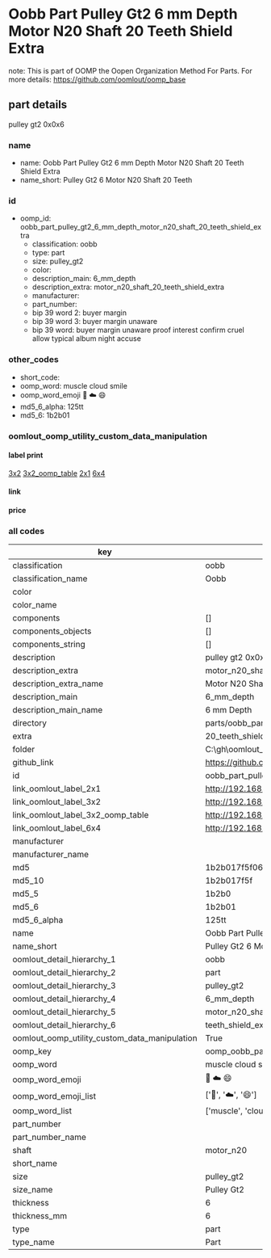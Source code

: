 # Oobb Part Pulley Gt2 6 mm Depth Motor N20 Shaft 20 Teeth Shield Extra  

note: This is part of OOMP the Oopen Organization Method For Parts. For more details: https://github.com/oomlout/oomp_base

##  part details
  



pulley gt2 0x0x6



### name
* name: Oobb Part Pulley Gt2 6 mm Depth Motor N20 Shaft 20 Teeth Shield Extra
* name_short: Pulley Gt2 6 Motor N20 Shaft 20 Teeth
### id
* oomp_id: oobb_part_pulley_gt2_6_mm_depth_motor_n20_shaft_20_teeth_shield_extra
  * classification: oobb
  * type: part
  * size: pulley_gt2
  * color: 
  * description_main: 6_mm_depth
  * description_extra: motor_n20_shaft_20_teeth_shield_extra
  * manufacturer: 
  * part_number: 
  * bip 39 word 2: buyer margin
  * bip 39 word 3: buyer margin unaware
  * bip 39 word: buyer margin unaware proof interest confirm cruel allow typical album night accuse

### other_codes
* short_code: 
* oomp_word: muscle cloud smile
* oomp_word_emoji :muscle: :cloud: :smile:
* md5_6_alpha: 125tt
* md5_6: 1b2b01






### oomlout_oomp_utility_custom_data_manipulation
#### label print
[3x2](http://192.168.1.245:1112/?label=oomp%20125tt)
[3x2_oomp_table](http://192.168.1.108:1112/?label=oomp%20125tt)
[2x1](http://192.168.1.242:1112/?label=oomp%20125tt)
[6x4](http://192.168.1.55:1112/?label=oomp%20125tt)    

#### link

                              

#### price







### all codes 
| key | value |  
| --- | --- |  
| classification | oobb |  
| classification_name | Oobb |  
| color |  |  
| color_name |  |  
| components | [] |  
| components_objects | [] |  
| components_string | [] |  
| description | pulley gt2 0x0x6 |  
| description_extra | motor_n20_shaft_20_teeth_shield_extra |  
| description_extra_name | Motor N20 Shaft 20 Teeth Shield Extra |  
| description_main | 6_mm_depth |  
| description_main_name | 6 mm Depth |  
| directory | parts/oobb_part_pulley_gt2_6_mm_depth_motor_n20_shaft_20_teeth_shield_extra |  
| extra | 20_teeth_shield |  
| folder | C:\gh\oomlout_oobb_version_4_generated_parts\things\oobb_part_pulley_gt2_6_mm_depth_motor_n20_shaft_20_teeth_shield_extra |  
| github_link | https://github.com/oomlout/oomlout_oomp_part_src/tree/main/parts/oobb_part_pulley_gt2_6_mm_depth_motor_n20_shaft_20_teeth_shield_extra |  
| id | oobb_part_pulley_gt2_6_mm_depth_motor_n20_shaft_20_teeth_shield_extra |  
| link_oomlout_label_2x1 | http://192.168.1.242:1112/?label=oomp%20125tt |  
| link_oomlout_label_3x2 | http://192.168.1.245:1112/?label=oomp%20125tt |  
| link_oomlout_label_3x2_oomp_table | http://192.168.1.108:1112/?label=oomp%20125tt |  
| link_oomlout_label_6x4 | http://192.168.1.55:1112/?label=oomp%20125tt |  
| manufacturer |  |  
| manufacturer_name |  |  
| md5 | 1b2b017f5f06a690bbbadac5d8e1f8fb |  
| md5_10 | 1b2b017f5f |  
| md5_5 | 1b2b0 |  
| md5_6 | 1b2b01 |  
| md5_6_alpha | 125tt |  
| name | Oobb Part Pulley Gt2 6 mm Depth Motor N20 Shaft 20 Teeth Shield Extra |  
| name_short | Pulley Gt2 6 Motor N20 Shaft 20 Teeth |  
| oomlout_detail_hierarchy_1 | oobb |  
| oomlout_detail_hierarchy_2 | part |  
| oomlout_detail_hierarchy_3 | pulley_gt2 |  
| oomlout_detail_hierarchy_4 | 6_mm_depth |  
| oomlout_detail_hierarchy_5 | motor_n20_shaft_20 |  
| oomlout_detail_hierarchy_6 | teeth_shield_extra |  
| oomlout_oomp_utility_custom_data_manipulation | True |  
| oomp_key | oomp_oobb_part_pulley_gt2_6_mm_depth_motor_n20_shaft_20_teeth_shield_extra |  
| oomp_word | muscle cloud smile |  
| oomp_word_emoji | :muscle: :cloud: :smile: |  
| oomp_word_emoji_list | [':muscle:', ':cloud:', ':smile:'] |  
| oomp_word_list | ['muscle', 'cloud', 'smile'] |  
| part_number |  |  
| part_number_name |  |  
| shaft | motor_n20 |  
| short_name |  |  
| size | pulley_gt2 |  
| size_name | Pulley Gt2 |  
| thickness | 6 |  
| thickness_mm | 6 |  
| type | part |  
| type_name | Part |  
